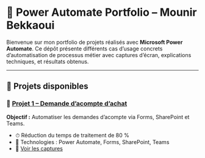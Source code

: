 # 💼 Power Automate Portfolio – Mounir Bekkaoui
Bienvenue sur mon portfolio de projets réalisés avec **Microsoft Power Automate**. Ce dépôt présente différents cas d’usage concrets d’automatisation de processus métier avec captures d’écran, explications techniques, et résultats obtenus.

---

## 📂 Projets disponibles
### 🔹 [Projet 1 – Demande d’acompte d’achat](projet-acompte/README.md)
**Objectif :** Automatiser les demandes d’acompte via Forms, SharePoint et Teams.

- ⏱ Réduction du temps de traitement de 80 %
- 🧩 Technologies : Power Automate, Forms, SharePoint, Teams
- 📸 [Voir les captures](projet-acompte/)
